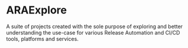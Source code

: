 # ARAExplore
A suite of projects created with the sole purpose of exploring and better understanding the use-case for various Release Automation and CI/CD tools, platforms and services.
